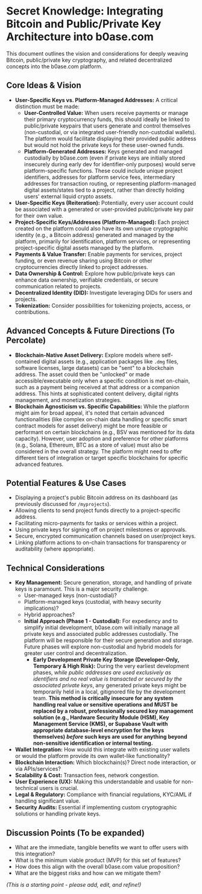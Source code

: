 # Secret Knowledge: Integrating Bitcoin and Public/Private Key Architecture into b0ase.com

This document outlines the vision and considerations for deeply weaving Bitcoin, public/private key cryptography, and related decentralized concepts into the b0ase.com platform.

## Core Ideas & Vision

*   **User-Specific Keys vs. Platform-Managed Addresses:** A critical distinction must be made:
    *   **User-Controlled Value:** When users receive payments or manage their primary cryptocurrency funds, this should ideally be linked to public/private keypairs that users generate and control themselves (non-custodial, or via integrated user-friendly non-custodial wallets). The platform would facilitate displaying their provided public address but would not hold the private keys for these user-owned funds.
    *   **Platform-Generated Addresses:** Keys generated and managed custodially by b0ase.com (even if private keys are initially stored insecurely during early dev for identifier-only purposes) would serve platform-specific functions. These could include unique project identifiers, addresses for platform service fees, intermediary addresses for transaction routing, or representing platform-managed digital assets/states tied to a project, rather than directly holding users' external liquid crypto assets.
*   **User-Specific Keys (Reiteration):** Potentially, every user account could be associated with a generated or user-provided public/private key pair for their own value.
*   **Project-Specific Keys/Addresses (Platform-Managed):** Each project created on the platform could also have its own unique cryptographic identity (e.g., a Bitcoin address) generated and managed by the platform, primarily for identification, platform services, or representing project-specific digital assets managed by the platform.
*   **Payments & Value Transfer:** Enable payments for services, project funding, or even revenue sharing using Bitcoin or other cryptocurrencies directly linked to project addresses.
*   **Data Ownership & Control:** Explore how public/private keys can enhance data ownership, verifiable credentials, or secure communication related to projects.
*   **Decentralized Identity (DID):** Investigate leveraging DIDs for users and projects.
*   **Tokenization:** Consider possibilities for tokenizing projects, access, or contributions.

## Advanced Concepts & Future Directions (To Percolate)

*   **Blockchain-Native Asset Delivery:** Explore models where self-contained digital assets (e.g., application packages like `.dmg` files, software licenses, large datasets) can be "sent" to a blockchain address. The asset could then be "unlocked" or made accessible/executable only when a specific condition is met on-chain, such as a payment being received at that address or a companion address. This hints at sophisticated content delivery, digital rights management, and monetization strategies.
*   **Blockchain Agnosticism vs. Specific Capabilities:** While the platform might aim for broad appeal, it's noted that certain advanced functionalities (like complex on-chain data handling or specific smart contract models for asset delivery) might be more feasible or performant on certain blockchains (e.g., BSV was mentioned for its data capacity). However, user adoption and preference for other platforms (e.g., Solana, Ethereum, BTC as a store of value) must also be considered in the overall strategy. The platform might need to offer different tiers of integration or target specific blockchains for specific advanced features.

## Potential Features & Use Cases

*   Displaying a project's public Bitcoin address on its dashboard (as previously discussed for `/myprojects`).
*   Allowing clients to send project funds directly to a project-specific address.
*   Facilitating micro-payments for tasks or services within a project.
*   Using private keys for signing off on project milestones or approvals.
*   Secure, encrypted communication channels based on user/project keys.
*   Linking platform actions to on-chain transactions for transparency or auditability (where appropriate).

## Technical Considerations

*   **Key Management:** Secure generation, storage, and handling of private keys is paramount. This is a major security challenge.
    *   User-managed keys (non-custodial)?
    *   Platform-managed keys (custodial, with heavy security implications)?
    *   Hybrid approaches?
    *   **Initial Approach (Phase 1 - Custodial):** For expediency and to simplify initial development, b0ase.com will initially manage all private keys and associated public addresses custodially. The platform will be responsible for their secure generation and storage. Future phases will explore non-custodial and hybrid models for greater user control and decentralization.
        *   **Early Development Private Key Storage (Developer-Only, Temporary & High Risk):** During the very earliest development phases, *while public addresses are used exclusively as identifiers and no real value is transacted or secured by the associated private keys*, any generated private keys might be temporarily held in a local, gitignored file by the development team. **This method is critically insecure for any system handling real value or sensitive operations and MUST be replaced by a robust, professionally secured key management solution (e.g., Hardware Security Module (HSM), Key Management Service (KMS), or Supabase Vault with appropriate database-level encryption for the keys themselves) *before* such keys are used for anything beyond non-sensitive identification or internal testing.**
*   **Wallet Integration:** How would this integrate with existing user wallets or would the platform provide its own wallet-like functionality?
*   **Blockchain Interaction:** Which blockchain(s)? Direct node interaction, or via APIs/services?
*   **Scalability & Cost:** Transaction fees, network congestion.
*   **User Experience (UX):** Making this understandable and usable for non-technical users is crucial.
*   **Legal & Regulatory:** Compliance with financial regulations, KYC/AML if handling significant value.
*   **Security Audits:** Essential if implementing custom cryptographic solutions or handling private keys.

## Discussion Points (To be expanded)

*   What are the immediate, tangible benefits we want to offer users with this integration?
*   What is the minimum viable product (MVP) for this set of features?
*   How does this align with the overall b0ase.com value proposition?
*   What are the biggest risks and how can we mitigate them?

*(This is a starting point - please add, edit, and refine!)* 